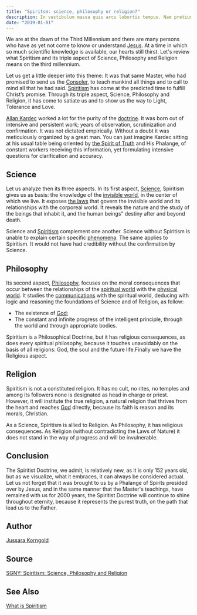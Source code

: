 ```yaml
---
title: "Spiritsm: science, philosophy or religion?"
description: In vestibulum massa quis arcu lobortis tempus. Nam pretium arcu in odio vulputate luctus.
date: "2019-01-01"
---
```


We are at the dawn of the Third Millennium and there are many persons who have as yet not come to know or understand [Jesus](/profile/jesus). At a time in which so much scientific knowledge is available, our hearts still thirst. Let's review what Spiritism and its triple aspect of Science, Philosophy and Religion means on the third millennium.

Let us get a little deeper into this theme: It was that same Master, who had promised to send us the [Consoler](/about/consoler), to teach mankind all things and to call to mind all that he had said. [Spiritism](/spiritism) has come at the predicted time to fulfill Christ’s promise. Through its triple aspect, Science, Philosophy and Religion, it has come to satiate us and to show us the way to Light, Tolerance and Love.

[Allan Kardec](/profiles/allan-kardec) worked a lot for the purity of the [doctrine](/spiritism). It was born out of intensive and persistent work; years of observation, scrutinization and confirmation. It was not dictated empirically. Without a doubt it was meticulously organized by a great man. You can just imagine Kardec sitting at his usual table being oriented by [the Spirit of Truth](/about/spirit-of-truth) and His Phalange, of constant workers receiving this information, yet formulating intensive questions for clarification and accuracy.

## Science
Let us analyze then its three aspects. In its first aspect, [Science](/science), Spiritism gives us as basis: the knowledge of the [invisible world](/about/spiritual-world), in the center of which we live. It exposes [the laws](/divine-laws) that govern the invisible world and its relationships with the corporeal world. It reveals the nature and the study of the beings that inhabit it, and the human beings” destiny after and beyond death.

Science and [Spiritism](/spiritism) complement one another. Science without Spiritism is unable to explain certain specific [phenomena](phenomena/). The same applies to Spiritism. It would not have had credibility without the confirmation by Science.

## Philosophy
Its second aspect, [Philosophy](/philosophy), focuses on the moral consequences that occur between the relationships of the [spiritual world](/spiritual-world) with the [physical world](/material-world). It studies the [communications](/spiritism/mediumship/communications) with the spiritual world, deducing with logic and reasoning the foundations of Science and of Religion, as follow:
* The existence of [God](/about/god);
* The constant and infinite progress of the intelligent principle, through the world and through appropriate bodies.

Spiritism is a Philosophical Doctrine, but it has religious consequences, as does every spiritual philosophy, because it touches unavoidably on the basis of all religions: God, the soul and the future life.Finally we have the Religious aspect.

## Religion
Spiritism is not a constituted religion. It has no cult, no rites, no temples and among its followers none is designated as head in charge or priest. However, it will institute the true religion, a natural religion that thrives from the heart and reaches [God](/about/god) directly, because its faith is reason and its morals, Christian.

As a Science, Spiritism is allied to Religion. As Philosophy, it has religious consequences. As Religion (without contradicting the Laws of Nature) it does not stand in the way of progress and will be invulnerable.

## Conclusion
The Spiritist Doctrine, we admit, is relatively new, as it is only 152 years old, but as we visualize, what it embraces, it can always be considered actual. Let us not forget that it was brought to us by a Phalange of Spirits presided over by Jesus, and in the same manner that the Master's teachings, have remained with us for 2000 years, the Spiritist Doctrine will continue to shine throughout eternity, because it represents the purest truth, on the path that lead us to the Father.

## Author
[Jussara Korngold](/profiles/jussara-korngold)

## Source
[SGNY: Spiritism: Science, Philosophy and Religion](http://www.sgny.org/pdf/03sspr.pdf)

## See Also
[What is Spiritism](about)


